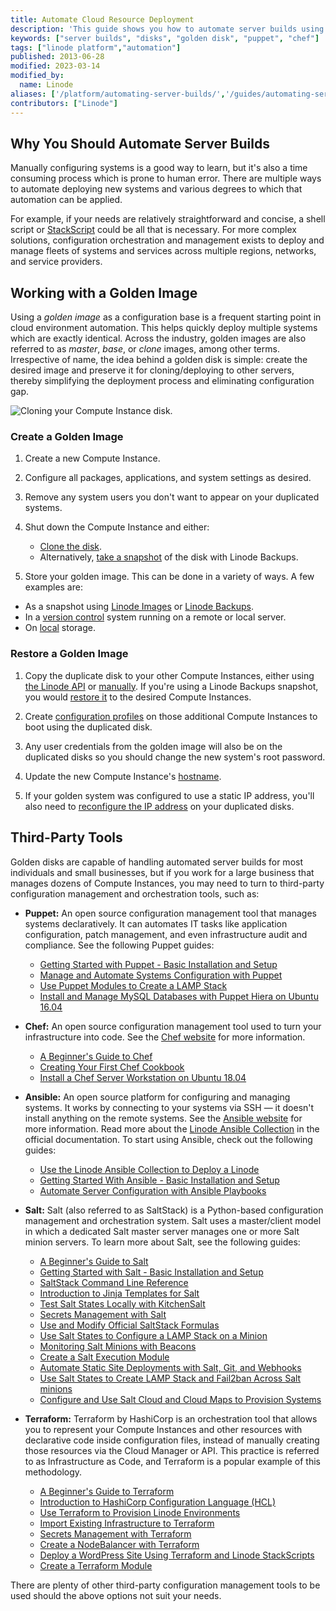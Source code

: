 ```yaml
---
title: Automate Cloud Resource Deployment
description: 'This guide shows you how to automate server builds using Puppet and Chef cookbooks, golden disks and images, on a Linode running the Linux Operating System.'
keywords: ["server builds", "disks", "golden disk", "puppet", "chef"]
tags: ["linode platform","automation"]
published: 2013-06-28
modified: 2023-03-14
modified_by:
  name: Linode
aliases: ['/platform/automating-server-builds/','/guides/automating-server-builds/']
contributors: ["Linode"]
---
```


## Why You Should Automate Server Builds

Manually configuring systems is a good way to learn, but it's also a time consuming process which is prone to human error. There are multiple ways to automate deploying new systems and various degrees to which that automation can be applied.

For example, if your needs are relatively straightforward and concise, a shell script or [StackScript](https://www.linode.com/stackscripts) could be all that is necessary. For more complex solutions, configuration orchestration and management exists to deploy and manage fleets of systems and services across multiple regions, networks, and service providers.

## Working with a Golden Image

Using a *golden image* as a configuration base is a frequent starting point in cloud environment automation. This helps quickly deploy multiple systems which are exactly identical. Across the industry, golden images are also referred to as *master*, *base*, or *clone* images, among other terms. Irrespective of name, the idea behind a golden disk is simple: create the desired image and preserve it for cloning/deploying to other servers, thereby simplifying the deployment process and eliminating configuration gap.

![Cloning your Compute Instance disk.](1303-image_cloning_2.jpg)

### Create a Golden Image

1. Create a new Compute Instance.

1. Configure all packages, applications, and system settings as desired.

1. Remove any system users you don't want to appear on your duplicated systems.

1. Shut down the Compute Instance and either:
    - [Clone the disk](/docs/products/compute/compute-instances/guides/disks-and-storage/#cloning-a-disk).
    - Alternatively, [take a snapshot](/docs/products/storage/backups/guides/take-a-snapshot/) of the disk with Linode Backups.

1. Store your golden image. This can be done in a variety of ways. A few examples are:
  - As a snapshot using [Linode Images](/docs/products/tools/images/guides/capture-an-image/) or [Linode Backups](/docs/products/storage/backups/guides/take-a-snapshot/).
  - In a [version control](/docs/guides/introduction-to-version-control/) system running on a remote or local server.
  - On [local](/docs/products/compute/compute-instances/guides/copy-a-disk-image-over-ssh/) storage.

### Restore a Golden Image

1. Copy the duplicate disk to your other Compute Instances, either using [the Linode API](/docs/api/linode-instances/#disk-clone) or [manually](/docs/products/compute/compute-instances/guides/copy-a-disk-image-to-a-different-account/#copying-the-disk). If you're using a Linode Backups snapshot, you would [restore it](/docs/products/storage/backups/guides/restore-to-an-existing-instance/) to the desired Compute Instances.

1. Create [configuration profiles](/docs/products/compute/compute-instances/guides/configuration-profiles/) on those additional Compute Instances to boot using the duplicated disk.
1. Any user credentials from the golden image will also be on the duplicated disks so you should change the new system's root password.

1. Update the new Compute Instance's [hostname](/docs/products/compute/compute-instances/guides/set-up-and-secure/#update-your-systems-hosts-filesetting-the-hostname).

1. If your golden system was configured to use a static IP address, you'll also need to [reconfigure the IP address](/docs/products/compute/compute-instances/guides/manual-network-configuration/#static-network-configuration) on your duplicated disks.

## Third-Party Tools

Golden disks are capable of handling automated server builds for most individuals and small businesses, but if you work for a large business that manages dozens of Compute Instances, you may need to turn to third-party configuration management and orchestration tools, such as:

-   **Puppet:** An open source configuration management tool that manages systems declaratively. It can automates IT tasks like application configuration, patch management, and even infrastructure audit and compliance. See the following Puppet guides:

    - [Getting Started with Puppet - Basic Installation and Setup](/docs/guides/getting-started-with-puppet-6-1-basic-installation-and-setup/)
    - [Manage and Automate Systems Configuration with Puppet](/docs/guides/manage-and-automate-systems-configuration-with-puppet/)
    - [Use Puppet Modules to Create a LAMP Stack](/docs/guides/use-puppet-modules-to-create-a-lamp-stack/)
    - [Install and Manage MySQL Databases with Puppet Hiera on Ubuntu 16.04](/docs/guides/install-and-manage-mysql-databases-with-puppet-hiera-on-ubuntu-16-04/)

-   **Chef:** An open source configuration management tool used to turn your infrastructure into code. See the [Chef website](https://www.chef.io/) for more information.

    - [A Beginner's Guide to Chef](/docs/guides/beginners-guide-chef/)
    - [Creating Your First Chef Cookbook](/docs/guides/creating-your-first-chef-cookbook/)
    - [Install a Chef Server Workstation on Ubuntu 18.04](/docs/guides/install-a-chef-server-workstation-on-ubuntu-18-04/)

-   **Ansible:** An open source platform for configuring and managing systems. It works by connecting to your systems via SSH — it doesn't install anything on the remote systems. See the [Ansible website](http://www.ansible.com/) for more information. Read more about the [Linode Ansible Collection](https://github.com/linode/ansible_linode) in the official documentation. To start using Ansible, check out the following guides:

    - [Use the Linode Ansible Collection to Deploy a Linode](/docs/guides/deploy-linodes-using-linode-ansible-collection/)
    - [Getting Started With Ansible - Basic Installation and Setup](/docs/guides/getting-started-with-ansible/)
    - [Automate Server Configuration with Ansible Playbooks](/docs/guides/running-ansible-playbooks/)

- **Salt:** Salt (also referred to as SaltStack) is a Python-based configuration management and orchestration system. Salt uses a master/client model in which a dedicated Salt master server manages one or more Salt minion servers. To learn more about Salt, see the following guides:

    - [A Beginner's Guide to Salt](/docs/guides/beginners-guide-to-salt/)
    - [Getting Started with Salt - Basic Installation and Setup](/docs/guides/getting-started-with-salt-basic-installation-and-setup/)
    - [SaltStack Command Line Reference](/docs/guides/salt-command-line-reference/)
    - [Introduction to Jinja Templates for Salt](/docs/guides/introduction-to-jinja-templates-for-salt/)
    - [Test Salt States Locally with KitchenSalt](/docs/guides/test-salt-locally-with-kitchen-salt/)
    - [Secrets Management with Salt](/docs/guides/secrets-management-with-salt/)
    - [Use and Modify Official SaltStack Formulas](/docs/guides/use-and-modify-official-saltstack-formulas/)
    - [Use Salt States to Configure a LAMP Stack on a Minion](/docs/guides/use-salt-states-to-configure-a-lamp-stack-on-a-minion/)
    - [Monitoring Salt Minions with Beacons](/docs/guides/monitoring-salt-minions-with-beacons/)
    - [Create a Salt Execution Module](/docs/guides/create-a-salt-execution-module/)
    - [Automate Static Site Deployments with Salt, Git, and Webhooks](/docs/guides/automate-a-static-site-deployment-with-salt/)
    - [Use Salt States to Create LAMP Stack and Fail2ban Across Salt minions](/docs/guides/use-salt-states-to-create-lamp-stack-and-fail2ban-across-salt-minions/)
    - [Configure and Use Salt Cloud and Cloud Maps to Provision Systems](/docs/guides/configure-and-use-salt-cloud-and-cloud-maps-to-provision-systems/)

- **Terraform:** Terraform by HashiCorp is an orchestration tool that allows you to represent your Compute Instances and other resources with declarative code inside configuration files, instead of manually creating those resources via the Cloud Manager or API. This practice is referred to as Infrastructure as Code, and Terraform is a popular example of this methodology.

    - [A Beginner's Guide to Terraform](/docs/guides/beginners-guide-to-terraform/)
    - [Introduction to HashiCorp Configuration Language (HCL)](/docs/guides/introduction-to-hcl/)
    - [Use Terraform to Provision Linode Environments](/docs/guides/how-to-build-your-infrastructure-using-terraform-and-linode/)
    - [Import Existing Infrastructure to Terraform](/docs/guides/import-existing-infrastructure-to-terraform/)
    - [Secrets Management with Terraform](/docs/guides/secrets-management-with-terraform/)
    - [Create a NodeBalancer with Terraform](/docs/guides/create-a-nodebalancer-with-terraform/)
    - [Deploy a WordPress Site Using Terraform and Linode StackScripts](/docs/guides/deploy-a-wordpress-site-using-terraform-and-linode-stackscripts/)
    - [Create a Terraform Module](/docs/guides/create-terraform-module/)

There are plenty of other third-party configuration management tools to be used should the above options not suit your needs.
